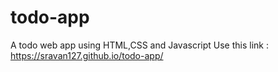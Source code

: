 # todo-app
A todo web app using HTML,CSS and Javascript
Use this link : https://sravan127.github.io/todo-app/
